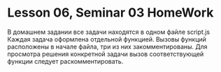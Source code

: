 # Lesson 06, Seminar 03 HomeWork

В домашнем задании все задачи находятся в одном файле script.js
Каждая задача оформлена отдельной функцией.
Вызовы функций расположены в начале файла, три из них закомментированы.
Для просмотра решения конкретной задачи вызов соответствующей функции следует раскомментировать.
